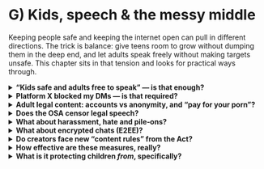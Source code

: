 # G) Kids, speech & the messy middle

Keeping people safe and keeping the internet open can pull in different directions. The trick is balance: give teens room to grow without dumping them in the deep end, and let adults speak freely without making targets unsafe. This chapter sits in that tension and looks for practical ways through.

<details>
<summary><strong>“Kids safe and adults free to speak” — is that enough?</strong></summary>
Close, but we need nuance. Total shielding can backfire: teens go from “kid mode” to the deep end overnight. Gradual, supported exposure (with controls and context) builds resilience. The aim is harm‑reduction, not bubble‑wrap.

That’s why children’s duties focus on safer defaults, reduced unsolicited contact, and friction around adult/harmful content. The intent is a graded experience rather than an on/off switch (see [Ofcom—children’s codes](https://www.ofcom.org.uk/online-safety/illegal-and-harmful-content/statement-protecting-children-from-harms-online)).
</details>

<details>
<summary><strong>Platform X blocked my DMs — is that required?</strong></summary>
Not necessarily. The Act doesn’t force blanket DM blocks for anyone. Duties are risk‑based and should be proportionate.

- What’s covered: user‑to‑user services are in scope, and private messaging can be in scope when content one person sends can be encountered by another. But the law targets <em>system risks</em>, not auto‑gating every conversation by default.
- Over‑compliance: one‑size‑fits‑all DM blocks or “prove you’re 18 to message anyone” can be a blunt shortcut. If both accounts are clearly adult, long‑standing, and show low‑risk patterns, heavy gates usually aren’t needed.
- Proportionate options (legal‑team friendly): limit unsolicited contact, add friction for unknown/teen accounts, rate‑limit spammy behaviour, provide strong blocking/reporting, and keep safer defaults for young users. Let normal DMs proceed where risk is low (e.g., verified‑adult pairs; established mutuals).
- Good faith: the law is specific about what qualifies. A legal team that engages with the guidance can find workable routes that protect teens without breaking everyday use.

If your DMs were blocked across the board, that may be a design choice rather than a legal requirement. Use the platform complaints route and point to proportionate alternatives.
</details>

<details>
<summary><strong>Adult legal content: accounts vs anonymity, and “pay for your porn”?</strong></summary>
Gates around porn and other 18+ but legal material can nudge people toward signing in or creating accounts instead of browsing anonymously. That increases the amount of data tied to a person (email, device signals, payment history) and, on shady sites, can raise the risk of misuse or leaks.

There is a flipside. Buying from reputable providers changes incentives: workers are paid, terms are clearer, and businesses have more to lose if they mishandle data. If you choose to access adult content:

- Prefer well‑known providers with clear privacy policies and support for deletion/portability.
- Use the most privacy‑preserving age‑assurance route offered (e.g., estimation with deletion rather than ID requirements).
- Keep accounts minimal, throwaway (separate email; no unnecessary personal details).
- Avoid “free” sites with a history of scraping or poor moderation: the data and safety risks are higher.

There is a sense of 'moralising', and it walks a fuzzy line between access and harm‑reduction. The law aims to gate 18+ areas; your choices can reduce exposure to sketchy actors while supporting creators and safer practices who do act responsibly.
</details>

<details>
<summary><strong>Does the OSA censor legal speech?</strong></summary>
The adult “legal but harmful” takedown duty was <strong>dropped</strong> during the Bill’s passage. Adults get tools to <em>avoid</em> content, not new Act‑level bans on legal speech. Real chilling risks mostly come from platform choices (over‑zealous filters, vague rules). The OSA requires clearer terms, appeals, and transparency to keep that in check (see the government’s [OSA explainer](https://www.gov.uk/government/publications/online-safety-act-explainer/online-safety-act-explainer)).

In short: platforms remain responsible for enforcing their own terms <em>consistently</em>. Users should get appeals and explanations when content is actioned. Regulators look at the quality of those systems rather than dictating adult speech bans.
</details>

<details>
<summary><strong>What about harassment, hate and pile‑ons?</strong></summary>
Freedom without safety isn’t meaningful for many people. The OSA pushes platforms to enforce their own rules consistently and provide better reporting and user controls (filters, blocks), so adult speech can thrive without making targets unsafe. That includes tools for blocking unsolicited contact and limiting recommendations around sensitive content (children’s codes).
</details>

<details>
<summary><strong>What about encrypted chats (E2EE)?</strong></summary>
The law includes a power that could be aimed at scanning—but only <strong>if technically feasible</strong>. Government statements in 2025 reiterated that this won’t be used until there’s a workable, privacy‑preserving solution. Today, the focus is elsewhere: platform systems, not breaking E2EE . See [gov.uk OSA explainer](https://www.gov.uk/government/publications/online-safety-act-explainer/online-safety-act-explainer).
</details>

<details>
<summary><strong>Do creators face new “content rules” from the Act?</strong></summary>
No—creators don’t get a new legal rulebook from the OSA. The effect is indirect: platforms must apply their own terms more consistently, improve reporting/appeals, and be clearer about decisions.

That can still affect borderline content (e.g., edgy satire, shock thumbnails) if a platform’s policy is strict, but the lever is the platform’s policy and systems, not a new Act‑level ban on adult legal speech. Appeals and transparency expectations should improve the conversation around mistakes (see [Ofcom—hub](https://www.ofcom.org.uk/online-safety)).
</details>

<details>
<summary><strong>How effective are these measures, really?</strong></summary>
It depends on the design. The law sets <em>duties</em>; outcomes hinge on how services implement them.

- <strong>Age assurance</strong>: evidence suggests facial <em>age estimation</em> can reliably separate under‑18s from adults when used with sensible buffers and rapid deletion; near age thresholds it needs fallbacks (ID+liveness, bank, PASS), or maybe just a light touch. Certification improves this level of trust, and popular service-providers (like Epic's KVS) should work with the government to openly improve on their assurances.

Ofcom frames “highly effective” as an <em>outcome standard</em> (robust, reliable, fair) rather than a single tool, which is why layered flows perform best. (See Ofcom children’s codes and guidance.)
- <strong>System duties</strong>: clearer reporting/appeals and safer teen defaults reduce friction for targets and raise the bar for repeat harms; effectiveness varies by platform maturity and follow‑through (audits, transparency).

What we don’t yet have is a single “X% safer” number across all harms. Regulators and providers will publish data over time (removal speeds, complaint outcomes, recidivism). Treat early numbers as directional rather than definitive.

Sources: Ofcom online safety hub and children’s codes; provider certification notes (ACCS/DIATF/PASS) on deletion and accuracy.
</details>

<details>
<summary><strong>What is it protecting children <em>from</em>, specifically?</strong></summary>
Two buckets:

- <strong>Clearly illegal harms</strong>: e.g., CSAM/abuse material, terrorism content, fraud. Platforms must assess risks and design systems to detect and remove these more effectively (codes and guidance specify measures and processes).
- <strong>Likely‑to‑harm content for children</strong>: e.g., pornographic content; encouragement of self‑harm or eating disorders; abusive contact. Duties include safer defaults, gated access, and tools that reduce exposure and unwanted contact.

Effectiveness depends on <em>proportionate</em> implementation: age gates that actually keep most under‑18s out of adult areas; recommendations that don’t push younger users toward harmful spirals; and appeals that quickly fix mistakes. Ofcom’s outcome tests (robustness, reliability, fairness) are the yardstick for judging if a chosen method works in practice.

Sources: Ofcom illegal‑harms statements and children’s codes; overview of illegal harms; regulator roadmaps cited in this report.
</details>

